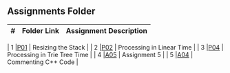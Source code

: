 ##  Assignments Folder

|   #   | Folder Link | Assignment Description |
| :---: | ----------- | ---------------------- |

|   1   |[P01](https://github.com/venetiaqueen/3013-Algorithms-howell/tree/master/assignments/PO1)       |   Resizing the Stack                          |
|   2   |[P02](https://github.com/venetiaqueen/3013-Algorithms-howell/tree/master/assignments/PO2)       |   Processing in Linear Time                   |
|   3   |[P04](https://github.com/venetiaqueen/3013-Algorithms-howell/tree/master/assignments/PO4)       |   Processing in Trie Tree Time                |
|   4   |[A05](https://github.com/venetiaqueen/3013-Algorithms-howell/tree/master/assignments/A05)       |   Assignment 5                                |
|   5   |[A04](https://github.com/venetiaqueen/3013-Algorithms-howell/tree/master/assignments/AO4)       |   Commenting C++ Code                         |





